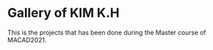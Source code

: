 # Gallery of KIM K.H
 This is the projects that has been done during the Master course of MACAD2021. 
